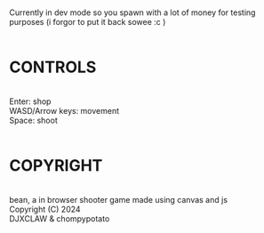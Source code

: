 <br> Currently in dev mode so you spawn with a lot of money for testing purposes (i forgor to put it back sowee :c )
<br>
<br> <h1>CONTROLS</h1>
<br> Enter: shop
<br> WASD/Arrow keys: movement
<br> Space: shoot
<br> 
<br> <h1>COPYRIGHT</h1>
<br>bean, a in browser shooter game made using canvas and js
<br>    Copyright (C) 2024 
<br>DJXCLAW & chompypotato
